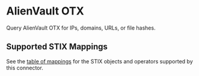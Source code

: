 # AlienVault OTX

Query AlienVault OTX for IPs, domains, URLs, or file hashes.

## Supported STIX Mappings

See the [table of mappings](alienvault_otx_supported_stix.md) for the STIX objects and operators supported by this connector.
